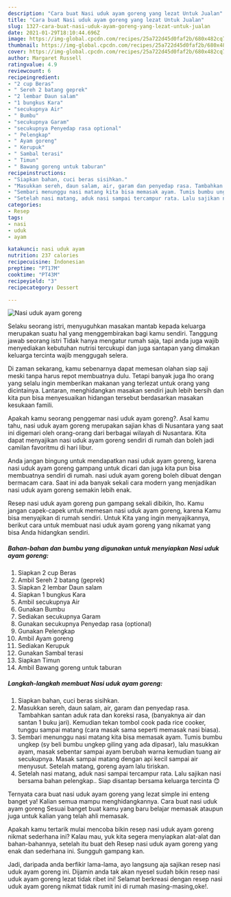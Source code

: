 ```yaml
---
description: "Cara buat Nasi uduk ayam goreng yang lezat Untuk Jualan"
title: "Cara buat Nasi uduk ayam goreng yang lezat Untuk Jualan"
slug: 1327-cara-buat-nasi-uduk-ayam-goreng-yang-lezat-untuk-jualan
date: 2021-01-29T18:10:44.696Z
image: https://img-global.cpcdn.com/recipes/25a722d45d0faf2b/680x482cq70/nasi-uduk-ayam-goreng-foto-resep-utama.jpg
thumbnail: https://img-global.cpcdn.com/recipes/25a722d45d0faf2b/680x482cq70/nasi-uduk-ayam-goreng-foto-resep-utama.jpg
cover: https://img-global.cpcdn.com/recipes/25a722d45d0faf2b/680x482cq70/nasi-uduk-ayam-goreng-foto-resep-utama.jpg
author: Margaret Russell
ratingvalue: 4.9
reviewcount: 6
recipeingredient:
- "2 cup Beras"
- " Sereh 2 batang geprek"
- "2 lembar Daun salam"
- "1 bungkus Kara"
- "secukupnya Air"
- " Bumbu"
- "secukupnya Garam"
- "secukupnya Penyedap rasa optional"
- " Pelengkap"
- " Ayam goreng"
- " Kerupuk"
- " Sambal terasi"
- " Timun"
- " Bawang goreng untuk taburan"
recipeinstructions:
- "Siapkan bahan, cuci beras sisihkan."
- "Masukkan sereh, daun salam, air, garam dan penyedap rasa. Tambahkan santan aduk rata dan koreksi rasa, (banyaknya air dan santan 1 buku jari). Kemudian tekan tombol cook pada rice cooker, tunggu sampai matang (cara masak sama seperti memasak nasi biasa)."
- "Sembari menunggu nasi matang kita bisa memasak ayam. Tumis bumbu ungkep (sy beli bumbu ungkep giling yang ada dipasar), lalu masukkan ayam, masak sebentar sampai ayam berubah warna kemudian tuang air secukupnya. Masak sampai matang dengan api kecil sampai air menyusut. Setelah matang, goreng ayam lalu tiriskan."
- "Setelah nasi matang, aduk nasi sampai tercampur rata. Lalu sajikan nasi bersama bahan pelengkap.. Siap disantap bersama keluarga tercinta 😊"
categories:
- Resep
tags:
- nasi
- uduk
- ayam

katakunci: nasi uduk ayam 
nutrition: 237 calories
recipecuisine: Indonesian
preptime: "PT17M"
cooktime: "PT43M"
recipeyield: "3"
recipecategory: Dessert

---
```



![Nasi uduk ayam goreng](https://img-global.cpcdn.com/recipes/25a722d45d0faf2b/680x482cq70/nasi-uduk-ayam-goreng-foto-resep-utama.jpg)

Selaku seorang istri, menyuguhkan masakan mantab kepada keluarga merupakan suatu hal yang menggembirakan bagi kamu sendiri. Tanggung jawab seorang istri Tidak hanya mengatur rumah saja, tapi anda juga wajib menyediakan kebutuhan nutrisi tercukupi dan juga santapan yang dimakan keluarga tercinta wajib menggugah selera.

Di zaman  sekarang, kamu sebenarnya dapat memesan olahan siap saji meski tanpa harus repot membuatnya dulu. Tetapi banyak juga lho orang yang selalu ingin memberikan makanan yang terlezat untuk orang yang dicintainya. Lantaran, menghidangkan masakan sendiri jauh lebih bersih dan kita pun bisa menyesuaikan hidangan tersebut berdasarkan masakan kesukaan famili. 



Apakah kamu seorang penggemar nasi uduk ayam goreng?. Asal kamu tahu, nasi uduk ayam goreng merupakan sajian khas di Nusantara yang saat ini digemari oleh orang-orang dari berbagai wilayah di Nusantara. Kita dapat menyajikan nasi uduk ayam goreng sendiri di rumah dan boleh jadi camilan favoritmu di hari libur.

Anda jangan bingung untuk mendapatkan nasi uduk ayam goreng, karena nasi uduk ayam goreng gampang untuk dicari dan juga kita pun bisa membuatnya sendiri di rumah. nasi uduk ayam goreng boleh dibuat dengan bermacam cara. Saat ini ada banyak sekali cara modern yang menjadikan nasi uduk ayam goreng semakin lebih enak.

Resep nasi uduk ayam goreng pun gampang sekali dibikin, lho. Kamu jangan capek-capek untuk memesan nasi uduk ayam goreng, karena Kamu bisa menyajikan di rumah sendiri. Untuk Kita yang ingin menyajikannya, berikut cara untuk membuat nasi uduk ayam goreng yang nikamat yang bisa Anda hidangkan sendiri.

<!--inarticleads1-->

##### Bahan-bahan dan bumbu yang digunakan untuk menyiapkan Nasi uduk ayam goreng:

1. Siapkan 2 cup Beras
1. Ambil  Sereh 2 batang (geprek)
1. Siapkan 2 lembar Daun salam
1. Siapkan 1 bungkus Kara
1. Ambil secukupnya Air
1. Gunakan  Bumbu
1. Sediakan secukupnya Garam
1. Gunakan secukupnya Penyedap rasa (optional)
1. Gunakan  Pelengkap
1. Ambil  Ayam goreng
1. Sediakan  Kerupuk
1. Gunakan  Sambal terasi
1. Siapkan  Timun
1. Ambil  Bawang goreng untuk taburan




<!--inarticleads2-->

##### Langkah-langkah membuat Nasi uduk ayam goreng:

1. Siapkan bahan, cuci beras sisihkan.
1. Masukkan sereh, daun salam, air, garam dan penyedap rasa. Tambahkan santan aduk rata dan koreksi rasa, (banyaknya air dan santan 1 buku jari). Kemudian tekan tombol cook pada rice cooker, tunggu sampai matang (cara masak sama seperti memasak nasi biasa).
1. Sembari menunggu nasi matang kita bisa memasak ayam. Tumis bumbu ungkep (sy beli bumbu ungkep giling yang ada dipasar), lalu masukkan ayam, masak sebentar sampai ayam berubah warna kemudian tuang air secukupnya. Masak sampai matang dengan api kecil sampai air menyusut. Setelah matang, goreng ayam lalu tiriskan.
1. Setelah nasi matang, aduk nasi sampai tercampur rata. Lalu sajikan nasi bersama bahan pelengkap.. Siap disantap bersama keluarga tercinta 😊




Ternyata cara buat nasi uduk ayam goreng yang lezat simple ini enteng banget ya! Kalian semua mampu menghidangkannya. Cara buat nasi uduk ayam goreng Sesuai banget buat kamu yang baru belajar memasak ataupun juga untuk kalian yang telah ahli memasak.

Apakah kamu tertarik mulai mencoba bikin resep nasi uduk ayam goreng nikmat sederhana ini? Kalau mau, yuk kita segera menyiapkan alat-alat dan bahan-bahannya, setelah itu buat deh Resep nasi uduk ayam goreng yang enak dan sederhana ini. Sungguh gampang kan. 

Jadi, daripada anda berfikir lama-lama, ayo langsung aja sajikan resep nasi uduk ayam goreng ini. Dijamin anda tak akan nyesel sudah bikin resep nasi uduk ayam goreng lezat tidak ribet ini! Selamat berkreasi dengan resep nasi uduk ayam goreng nikmat tidak rumit ini di rumah masing-masing,oke!.

